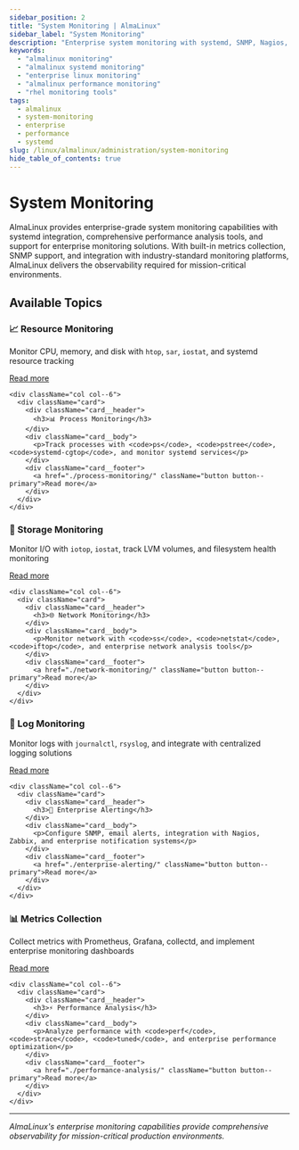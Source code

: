 ```yaml
---
sidebar_position: 2
title: "System Monitoring | AlmaLinux"
sidebar_label: "System Monitoring"
description: "Enterprise system monitoring with systemd, SNMP, Nagios, Zabbix, and comprehensive performance analysis tools for AlmaLinux."
keywords:
  - "almalinux monitoring"
  - "almalinux systemd monitoring"
  - "enterprise linux monitoring"
  - "almalinux performance monitoring"
  - "rhel monitoring tools"
tags:
  - almalinux
  - system-monitoring
  - enterprise
  - performance
  - systemd
slug: /linux/almalinux/administration/system-monitoring
hide_table_of_contents: true
---
```


# System Monitoring

AlmaLinux provides enterprise-grade system monitoring capabilities with systemd integration, comprehensive performance analysis tools, and support for enterprise monitoring solutions. With built-in metrics collection, SNMP support, and integration with industry-standard monitoring platforms, AlmaLinux delivers the observability required for mission-critical environments.

## Available Topics

<div className="container">
  <div className="row">
    <div className="col col--6">
      <div className="card">
        <div className="card__header">
          <h3>📈 Resource Monitoring</h3>
        </div>
        <div className="card__body">
          <p>Monitor CPU, memory, and disk with <code>htop</code>, <code>sar</code>, <code>iostat</code>, and systemd resource tracking</p>
        </div>
        <div className="card__footer">
          <a href="./resource-monitoring/" className="button button--primary">Read more</a>
        </div>
      </div>
    </div>
    
    <div className="col col--6">
      <div className="card">
        <div className="card__header">
          <h3>📊 Process Monitoring</h3>
        </div>
        <div className="card__body">
          <p>Track processes with <code>ps</code>, <code>pstree</code>, <code>systemd-cgtop</code>, and monitor systemd services</p>
        </div>
        <div className="card__footer">
          <a href="./process-monitoring/" className="button button--primary">Read more</a>
        </div>
      </div>
    </div>
  </div>

  <div className="row">
    <div className="col col--6">
      <div className="card">
        <div className="card__header">
          <h3>💾 Storage Monitoring</h3>
        </div>
        <div className="card__body">
          <p>Monitor I/O with <code>iotop</code>, <code>iostat</code>, track LVM volumes, and filesystem health monitoring</p>
        </div>
        <div className="card__footer">
          <a href="./storage-monitoring/" className="button button--primary">Read more</a>
        </div>
      </div>
    </div>
    
    <div className="col col--6">
      <div className="card">
        <div className="card__header">
          <h3>🌐 Network Monitoring</h3>
        </div>
        <div className="card__body">
          <p>Monitor network with <code>ss</code>, <code>netstat</code>, <code>iftop</code>, and enterprise network analysis tools</p>
        </div>
        <div className="card__footer">
          <a href="./network-monitoring/" className="button button--primary">Read more</a>
        </div>
      </div>
    </div>
  </div>

  <div className="row">
    <div className="col col--6">
      <div className="card">
        <div className="card__header">
          <h3>📝 Log Monitoring</h3>
        </div>
        <div className="card__body">
          <p>Monitor logs with <code>journalctl</code>, <code>rsyslog</code>, and integrate with centralized logging solutions</p>
        </div>
        <div className="card__footer">
          <a href="./log-monitoring/" className="button button--primary">Read more</a>
        </div>
      </div>
    </div>
    
    <div className="col col--6">
      <div className="card">
        <div className="card__header">
          <h3>🔔 Enterprise Alerting</h3>
        </div>
        <div className="card__body">
          <p>Configure SNMP, email alerts, integration with Nagios, Zabbix, and enterprise notification systems</p>
        </div>
        <div className="card__footer">
          <a href="./enterprise-alerting/" className="button button--primary">Read more</a>
        </div>
      </div>
    </div>
  </div>

  <div className="row">
    <div className="col col--6">
      <div className="card">
        <div className="card__header">
          <h3>📊 Metrics Collection</h3>
        </div>
        <div className="card__body">
          <p>Collect metrics with Prometheus, Grafana, collectd, and implement enterprise monitoring dashboards</p>
        </div>
        <div className="card__footer">
          <a href="./metrics-collection/" className="button button--primary">Read more</a>
        </div>
      </div>
    </div>
    
    <div className="col col--6">
      <div className="card">
        <div className="card__header">
          <h3>⚡ Performance Analysis</h3>
        </div>
        <div className="card__body">
          <p>Analyze performance with <code>perf</code>, <code>strace</code>, <code>tuned</code>, and enterprise performance optimization</p>
        </div>
        <div className="card__footer">
          <a href="./performance-analysis/" className="button button--primary">Read more</a>
        </div>
      </div>
    </div>
  </div>
</div>

---

*AlmaLinux's enterprise monitoring capabilities provide comprehensive observability for mission-critical production environments.*